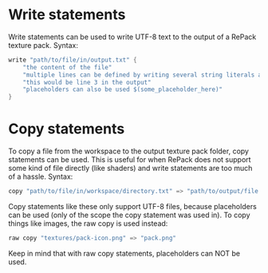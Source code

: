 # Write statements
Write statements can be used to write UTF-8 text to the output of a RePack texture pack. Syntax:
```rs
write "path/to/file/in/output.txt" {
    "the content of the file"
    "multiple lines can be defined by writing several string literals after eachother."
    "this would be line 3 in the output"
    "placeholders can also be used $(some_placeholder_here)"
}
```

# Copy statements
To copy a file from the workspace to the output texture pack folder, copy statements can be used. This is useful for
when RePack does not support some kind of file directly (like shaders) and write statements are too much of a hassle.
Syntax:
```rs
copy "path/to/file/in/workspace/directory.txt" => "path/to/output/file.txt"
```
Copy statements like these only support UTF-8 files, because placeholders can be used (only of the scope the copy
statement was used in). To copy things like images, the raw copy is used instead:
```rs
raw copy "textures/pack-icon.png" => "pack.png"
```
Keep in mind that with raw copy statements, placeholders can NOT be used.